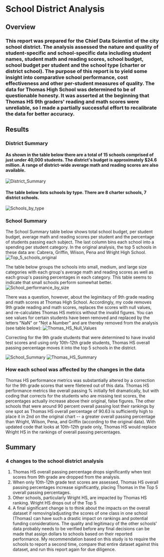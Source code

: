 # School District Analysis
## Overview
### This report was prepared for the Chief Data Scientist of the city school district. The analysis assessed the nature and quality of student-specific and school-specific data including student names, student math and reading scores, school budget, school budget per student and the school type (charter or district school). The purpose of this report is to yield some insight into comparative school performance, cost effectiveness and other per-student measures of quality. The data for Thomas High School was determined to be of questionable honesty. It was asserted at the beginning that Thomas HS 9th graders' reading and math scores were unreliable, so I made a partially successful effort to recalibrate the data for better accuracy.
## Results
### District Summary
#### As shown in the table below there are a total of 15 schools comprised of just under 40,000 students. The district's budget is approximately $24.6 million. A range of district-wide average math and reading scores are also available. 
![District_Summary](https://user-images.githubusercontent.com/106618404/179428978-001e284d-d99c-4999-a66f-014d973ef0b3.PNG)

#### The table below lists schools by type. There are 8 charter schools, 7 district schools.
![Schools_by_type](https://user-images.githubusercontent.com/106618404/179439275-a31874d3-b075-44bd-b4c0-9ecdb86598d0.PNG)

### School Summary
The School Summary table below shows total school budget, per student budget, average math and reading scores per student and the percentage of students passing each subject. The last column bins each school into a spending per student category. In the original analysis, the top 5 schools in these data are: Cabrera, Griffin, Wlison, Pena and Wright High School.
![Top_5_schools_original](https://user-images.githubusercontent.com/106618404/179432635-929cb1a0-05f0-4eaa-9eea-566bad212cc6.PNG)

The table below groups the schools into small, medium, and large size categories with each group's average math and reading scores as well as each group's passing percentages in each category. This table seems to indicate that small schools perform somewhat better.
![School_performance_by_size](https://user-images.githubusercontent.com/106618404/179439589-7453370e-8477-4302-9122-71aa81a24e26.PNG)

There was a question, however, about the legimitacy of 9th grade reading and math scores at Thomas High School. Accordingly, my code removes 9th grade reading and math scores, replaces the scores with null values, and re-calculates Thomas HS metrics without the invalid figures. You can see values for certain students have been removed and replaced by the letters "NaN" or "Not a Number" and are thereby removed from the analysis (see table below):
![Thomas_HS_Null_Values](https://user-images.githubusercontent.com/106618404/179429913-c760b320-9f7d-4361-8ea8-d3b20f072f35.PNG)

Correcting for the 9th grade students that were determined to have invalid test scores and using only 10th-12th grade students, Thomas HS overall passing percentage moves it into the top 5 schools in the district.

![School_Summary](https://user-images.githubusercontent.com/106618404/179429665-8c64a360-c0a6-4427-842a-6aa92e21e442.PNG)
![Thomas_HS_Summary](https://user-images.githubusercontent.com/106618404/179429822-91305cc7-e7c9-4fd8-9e3d-737a77aaff68.PNG)

### How each school was affected by the changes in the data
Thomas HS performance metrics was substantially altered by a correction for the 9th grade scores that were filetered out of this data. Thomas HS performance metrics like overall passing % initially fell dramatically, but with coding that corrects for the students who are missing test scores, the percentages actually increase above their original, false figures. The other schools that were around 90 percent overall passing lost their rankings by one spot as Thomas HS overall percentage of 90.63 is sufficiently high to place it in 2nd on the original chart -- a greater overall passing percentage than Wright, Wilson, Pena, and Griffin (according to the original data). With updated code that looks at 10th-12th grade only, Thomas HS would replace Wright HS in the rankings of overall passing percentages.

## Summary 
### 4 changes to the school district analysis

1. Thomas HS overall passing percentage drops significantly when test scores from 9th grade are dropped from the analysis.
2. When only 10th-12th grade test scores are assessed, Thomas HS overall passing percentages increase significantly, placing Thomas in the Top 5 overall passing percentages.
3. Other schools, particularly Wright HS, are impacted by Thomas HS ranking. Wright HS drops out of the Top 5
4. A final significant change is to think about the impacts on the overall dataset if removing/adjusting the scores of one class in one school (Thomas) can have such a drastic impact on rankings and potential funding considerations. The quality and legitimacy of the other schools' data probably needs to be verified before any final decisions can be made that assign dollars to schools based on their reported performance. My recommendation based on this study is to require the schools to report a second time, compare that entire dataset against this dataset, and run this report again for due diligence. 
